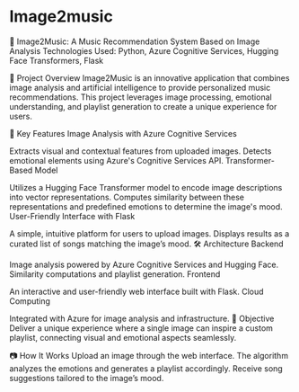 # Image2music
🎵 Image2Music: A Music Recommendation System Based on Image Analysis
Technologies Used: Python, Azure Cognitive Services, Hugging Face Transformers, Flask

📖 Project Overview
Image2Music is an innovative application that combines image analysis and artificial intelligence to provide personalized music recommendations. This project leverages image processing, emotional understanding, and playlist generation to create a unique experience for users.

🚀 Key Features
Image Analysis with Azure Cognitive Services

Extracts visual and contextual features from uploaded images.
Detects emotional elements using Azure's Cognitive Services API.
Transformer-Based Model

Utilizes a Hugging Face Transformer model to encode image descriptions into vector representations.
Computes similarity between these representations and predefined emotions to determine the image's mood.
User-Friendly Interface with Flask

A simple, intuitive platform for users to upload images.
Displays results as a curated list of songs matching the image’s mood.
🛠️ Architecture
Backend

Image analysis powered by Azure Cognitive Services and Hugging Face.
Similarity computations and playlist generation.
Frontend

An interactive and user-friendly web interface built with Flask.
Cloud Computing

Integrated with Azure for image analysis and infrastructure.
🎯 Objective
Deliver a unique experience where a single image can inspire a custom playlist, connecting visual and emotional aspects seamlessly.

📷 How It Works
Upload an image through the web interface.
The algorithm analyzes the emotions and generates a playlist accordingly.
Receive song suggestions tailored to the image’s mood.
